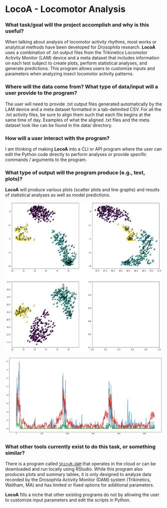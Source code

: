 # LocoA - Locomotor Analysis

### What task/goal will the project accomplish and why is this useful?
When talking about analysis of locomotor activity rhythms, most works or analytical methods have been developed for *Drosophila* research. **LocoA** uses a combination of .txt output files from the Trikinetics Locomotor Activity Monitor (LAM) device and a meta dataset that includes information on each test subject to create plots, perform statistical analyses, and generate predictions. This program allows users to customize inputs and parameters when analyzing insect locomotor activity patterns.

### Where will the data come from? What type of data/input will a user provide to the program? 
The user will need to provide .txt output files generated automatically by the LAM  device and a meta dataset formatted in a tab-delimited CSV. For all the .txt activity files, be sure to align them such that each file begins at the same time of day. Examples of what the aligned .txt files and the meta dataset look like can be found in the data/ directory.

### How will a user interact with the program?
I am thinking of making **LocoA** into a CLI or API program where the user can edit the Python code directly to perform analyses or provide specific commands / arguments to the program.

### What type of output will the program produce (e.g., text, plots)?
**LocoA** will produce various plots (scatter plots and line graphs) and results of statistical analyses as well as model predictions. 

![scatter plot](scatterplot.png)

![line plot](lineplot.png)

### What other tools currently exist to do this task, or something similar?
There is a program called [`ShinyR-DAM`](https://github.com/KarolCichewicz/ShinyR-DAM.git) that operates in the cloud or can be downloaded and run locally using RStudio. While this program also produces plots and summary tables, it is only designed to analyze data recorded by the Drosophila Activity Monitor (DAM) system (Trikinetics, Waltham, MA) and has limited or fixed options for additional parameters.


**LocoA** fills a niche that other existing programs do not by allowing the user to customize input parameters and edit the scripts in Python.
